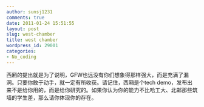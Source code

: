 ```yaml
---
author: sunsj1231
comments: true
date: 2011-01-24 15:51:55
layout: post
slug: west-chamber
title: west chamber
wordpress_id: 29001
categories:
- No_coding
---
```


西厢的提出就是为了说明，GFW也远没有你们想象得那样强大，而是充满了漏洞。只要你敢于动手，就一定有所收获。请记住，西厢是个tech demo，发布出来不是给你用的，而是给你研究的。如果你认为你的能力不比哈工大、北邮那些筑墙的学生差，那么请你体现你的存在。
